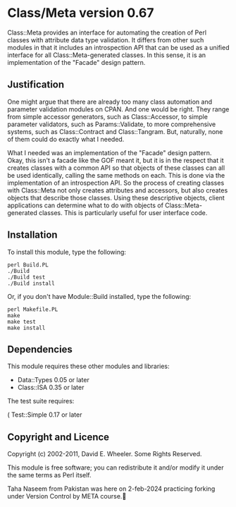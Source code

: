 Class/Meta version 0.67
=======================

Class::Meta provides an interface for automating the creation of Perl classes
with attribute data type validation. It differs from other such modules in
that it includes an introspection API that can be used as a unified interface
for all Class::Meta-generated classes. In this sense, it is an implementation
of the "Facade" design pattern.

Justification
-------------

One might argue that there are already too many class automation and parameter
validation modules on CPAN. And one would be right. They range from simple
accessor generators, such as Class::Accessor, to simple parameter validators,
such as Params::Validate, to more comprehensive systems, such as
Class::Contract and Class::Tangram. But, naturally, none of them could do
exactly what I needed.

What I needed was an implementation of the "Facade" design pattern. Okay, this
isn't a facade like the GOF meant it, but it is in the respect that it
creates classes with a common API so that objects of these classes can all be
used identically, calling the same methods on each. This is done via the
implementation of an introspection API. So the process of creating classes
with Class::Meta not only creates attributes and accessors, but also creates
objects that describe those classes. Using these descriptive objects, client
applications can determine what to do with objects of Class::Meta-generated
classes. This is particularly useful for user interface code.

Installation
------------

To install this module, type the following:

    perl Build.PL
    ./Build
    ./Build test
    ./Build install

Or, if you don't have Module::Build installed, type the following:

    perl Makefile.PL
    make
    make test
    make install

Dependencies
------------

This module requires these other modules and libraries:

* Data::Types 0.05 or later
* Class::ISA 0.35 or later

The test suite requires:

( Test::Simple 0.17 or later

Copyright and Licence
---------------------

Copyright (c) 2002-2011, David E. Wheeler. Some Rights Reserved.

This module is free software; you can redistribute it and/or modify it under
the same terms as Perl itself.

Taha Naseem from Pakistan was here on 2-feb-2024 practicing forking under Version Control by META course.💞